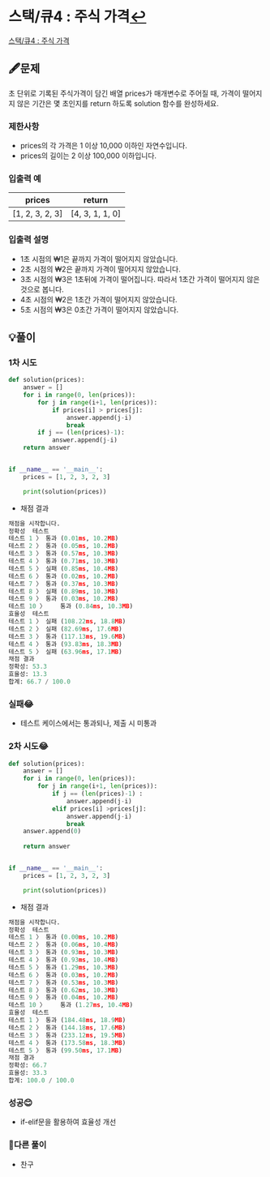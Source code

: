 # 스택/큐4 : 주식 가격[↩](../programmers_practice)

[스택/큐4 : 주식 가격](https://programmers.co.kr/learn/courses/30/lessons/42584)

## 🖋️문제

 초 단위로 기록된 주식가격이 담긴 배열 prices가 매개변수로 주어질 때, 가격이 떨어지지 않은 기간은 몇 초인지를 return 하도록 solution 함수를 완성하세요.

### 제한사항

- prices의 각 가격은 1 이상 10,000 이하인 자연수입니다.
- prices의 길이는 2 이상 100,000 이하입니다.

### 입출력 예

| prices          | return          |
| --------------- | --------------- |
| [1, 2, 3, 2, 3] | [4, 3, 1, 1, 0] |

### 입출력 설명

- 1초 시점의 ₩1은 끝까지 가격이 떨어지지 않았습니다.
- 2초 시점의 ₩2은 끝까지 가격이 떨어지지 않았습니다.
- 3초 시점의 ₩3은 1초뒤에 가격이 떨어집니다. 따라서 1초간 가격이 떨어지지 않은 것으로 봅니다.
- 4초 시점의 ₩2은 1초간 가격이 떨어지지 않았습니다.
- 5초 시점의 ₩3은 0초간 가격이 떨어지지 않았습니다.



## 💡풀이

### 1차 시도

```python
def solution(prices):
    answer = []
    for i in range(0, len(prices)):
        for j in range(i+1, len(prices)):
            if prices[i] > prices[j]:
                answer.append(j-i)
                break
        if j == (len(prices)-1):
            answer.append(j-i)
    return answer


if __name__ == '__main__':
    prices = [1, 2, 3, 2, 3]

    print(solution(prices))
```

* 채점 결과

```python
채점을 시작합니다.
정확성  테스트
테스트 1 〉	통과 (0.01ms, 10.2MB)
테스트 2 〉	통과 (0.05ms, 10.2MB)
테스트 3 〉	통과 (0.57ms, 10.3MB)
테스트 4 〉	통과 (0.71ms, 10.3MB)
테스트 5 〉	실패 (0.85ms, 10.4MB)
테스트 6 〉	통과 (0.02ms, 10.2MB)
테스트 7 〉	통과 (0.37ms, 10.3MB)
테스트 8 〉	실패 (0.89ms, 10.3MB)
테스트 9 〉	통과 (0.03ms, 10.2MB)
테스트 10 〉	통과 (0.84ms, 10.3MB)
효율성  테스트
테스트 1 〉	실패 (108.22ms, 18.8MB)
테스트 2 〉	실패 (82.69ms, 17.6MB)
테스트 3 〉	통과 (117.13ms, 19.6MB)
테스트 4 〉	통과 (93.83ms, 18.3MB)
테스트 5 〉	실패 (63.96ms, 17.1MB)
채점 결과
정확성: 53.3
효율성: 13.3
합계: 66.7 / 100.0
```

### 실패😂

* 테스트 케이스에서는 통과되나, 제출 시 미통과

### 2차 시도😂

```python
def solution(prices):
    answer = []
    for i in range(0, len(prices)):
        for j in range(i+1, len(prices)):
            if j == (len(prices)-1) :
                answer.append(j-i)
            elif prices[i] >prices[j]:
                answer.append(j-i)
                break
    answer.append(0)
            
    return answer


if __name__ == '__main__':
    prices = [1, 2, 3, 2, 3]

    print(solution(prices))
```

* 채점 결과

```python
채점을 시작합니다.
정확성  테스트
테스트 1 〉	통과 (0.00ms, 10.2MB)
테스트 2 〉	통과 (0.06ms, 10.4MB)
테스트 3 〉	통과 (0.93ms, 10.3MB)
테스트 4 〉	통과 (0.93ms, 10.4MB)
테스트 5 〉	통과 (1.29ms, 10.3MB)
테스트 6 〉	통과 (0.03ms, 10.2MB)
테스트 7 〉	통과 (0.53ms, 10.3MB)
테스트 8 〉	통과 (0.62ms, 10.3MB)
테스트 9 〉	통과 (0.04ms, 10.2MB)
테스트 10 〉	통과 (1.27ms, 10.4MB)
효율성  테스트
테스트 1 〉	통과 (184.48ms, 18.9MB)
테스트 2 〉	통과 (144.18ms, 17.6MB)
테스트 3 〉	통과 (233.12ms, 19.5MB)
테스트 4 〉	통과 (173.58ms, 18.3MB)
테스트 5 〉	통과 (99.50ms, 17.1MB)
채점 결과
정확성: 66.7
효율성: 33.3
합계: 100.0 / 100.0
```

### 성공😊

* if-elif문을 활용하여 효율성 개선

### 🤝다른 풀이

* 찬구

```java

```
